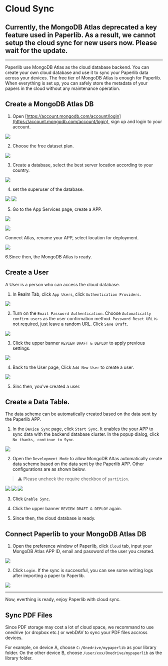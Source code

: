 # Cloud Sync

## Currently, the MongoDB Atlas deprecated a key feature used in Paperlib. As a result, we cannot setup the cloud sync for new users now. Please wait for the update.

---

Paperlib use MongoDB Atlas as the cloud database backend. You can create your own cloud database and use it to sync your Paperlib data across your devices. The free tier of MongoDB Atlas is enough for Paperlib. When everything is set up, you can safely store the metadata of your papers in the cloud without any maintenance operation.

## Create a MongoDB Atlas DB
1. Open [https://account.mongodb.com/account/login](https://account.mongodb.com/account/login), sign up and login to your account.

![](/assets/images/guide/cloud-sync/n1.png)

2. Choose the free dataset plan.

![](/assets/images/guide/cloud-sync/n2.png)

3. Create a database, select the best server location according to your country.

![](/assets/images/guide/cloud-sync/n3.png)

4. set the superuser of the database.

![](/assets/images/guide/cloud-sync/n4.png)
![](/assets/images/guide/cloud-sync/n5.png)

5. Go to the App Services page, create a APP.

![](/assets/images/guide/cloud-sync/n6.png)

![](/assets/images/guide/cloud-sync/n7.png)

Connect Atlas, rename your APP, select location for deployment.

![](/assets/images/guide/cloud-sync/n8.png)

6.Since then, the MongoDB Atlas is ready.

## Create a User

A User is a person who can access the cloud database.

1. In Realm Tab, click `App Users`, click `Authentication Providers`.

![](/assets/images/guide/cloud-sync/user1.png)

2. Turn on the `Email Password Authentication`. Choose `Automatically confirm users` as the user confirmation method. `Password Reset URL` is not required, just leave a random URL. Click `Save Draft`.

![](/assets/images/guide/cloud-sync/user2.png)

3. Click the upper banner `REVIEW DRAFT & DEPLOY` to apply previous settings.

![](/assets/images/guide/cloud-sync/user3.png)

4. Back to the User page, Click `Add New User` to create a user.

![](/assets/images/guide/cloud-sync/user4.png)

5. Sinc then, you've created a user.

## Create a Data Table.

The data scheme can be automatically created based on the data sent by the Paperlib APP.

1. In the `Device Sync` page, click `Start Sync`. It enables the your APP to sync data with the backend database cluster. In the popup dialog, click `No thanks, continue to Sync`.

![](/assets/images/guide/cloud-sync/n9.png)

2. Open the `Development Mode` to allow MongoDB Altas automatically create data scheme based on the data sent by the Paperlib APP. Other configurations are as shown below. 

> ⚠️ Please uncheck the require checkbox of `partition`.

![](/assets/images/guide/cloud-sync/n10.png)
![](/assets/images/guide/cloud-sync/n11.png)
![](/assets/images/guide/cloud-sync/n12.png)

3. Click `Enable Sync`.

4. Click the upper banner `REVIEW DRAFT & DEPLOY` again.

5. Since then, the cloud database is ready.

## Connect Paperlib to your MongoDB Atlas DB

1. Open the preference window of Paperlib, click `Cloud` tab, input your MongoDB Atlas APP ID, email and password of the user you created.

![](/assets/images/guide/cloud-sync/n13.png)

2. Click `Login`. If the sync is successful, you can see some writing logs after importing a paper to Paperlib.

![](/assets/images/guide/cloud-sync/n19.png)

---

Now, everthing is ready, enjoy Paperlib with cloud sync.

## Sync PDF Files

Since PDF storage may cost a lot of cloud space, we recommand to use onedrive (or dropbox etc.) or webDAV to sync your PDF files accross devices. 

For example, on device A, choose `C:/Onedrive/mypaperlib` as your library folder. On the other device B, choose `/user/xxx/Onedrive/mypaperlib` as the library folder.
